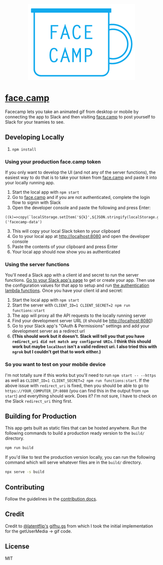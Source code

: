 <p align="center">
  <img alt="face.camp logo" src="./src/assets/icons/icon-no-padding.png" />
</p>

# [face.camp]

Facecamp lets you take an animated gif from desktop or mobile by connecting the app to Slack and then visiting [face.camp] to post yourself to Slack for your teamies to see.

## Developing Locally

1. `npm install`

### Using your production face.camp token

If you only want to develop the UI (and not any of the server functions), the easiest way to do that is to take your token from [face.camp] and paste it into your locally running app.

1. Start the local app with `npm start`
1. Go to [face.camp] and if you are not authenticated, complete the login flow to signin with Slack
1. Open the developer console and paste the following and press Enter:

```
((k)=>copy(`localStorage.setItem('${k}',${JSON.stringify(localStorage.getItem(k))})`))('facecamp-data')
```

3. This will copy your local Slack token to your clipboard
4. Go to your local app at [http://localhost:8080] and open the developer console
5. Paste the contents of your clipboard and press Enter
6. Your local app should now show you as authenticated

### Using the server functions

You'll need a Slack app with a client id and secret to run the server functions. [Go to your Slack app's page](https://api.slack.com/apps) to get or create your app. Then use the configuration values for that app to setup and run [the authentication lambda functions](./functions). Once you have your client id and secret:

1. Start the local app with `npm start`
1. Start the server with `CLIENT_ID=1 CLIENT_SECRET=2 npm run functions:start`
1. The app will proxy all the API requests to the locally running server
1. Find your development server URL (it should be [http://localhost:8080])
1. Go to your Slack app's "OAuth & Permissions" settings and add your development server as a redirect url
1. **(This should work but it doesn't. Slack will tell you that you have `redirect_uri did not match any configured URIs`. I think this should work but maybe `localhost` isn't a valid redirect uri. I also tried this with `ngrok` but I couldn't get that to work either.)**

### So you want to test on your mobile device

I'm not totally sure if this works but you'll need to run `npm start -- --https` as well as `CLIENT_ID=1 CLIENT_SECRET=2 npm run functions:start`. If the above issue with `redirect_uri` is fixed, then you should be able to go to `https://YOUR_COMPUTER_IP:8080` (you can find this in the output from `npm start`) and everything should work. Does it? I'm not sure, I have to check on the Slack `redirect_uri` thing first.

## Building for Production

This app gets built as static files that can be hosted anywhere. Run the following commands to build a production ready version to the `build/` directory.

```sh
npm run build
```

If you'd like to test the production version locally, you can run the following command which will serve whatever files are in the `build/` directory.

```sh
npx serve -s build
```

## Contributing

Follow the guidelines in the [contribution docs](./docs/CONTRIBUTING.md).

## Credit

Credit to [@latentflip's](https://github.com/latentflip) [gifhu.gs](https://github.com/latentflip/gifhu.gs) from which I took the initial implementation for the getUserMedia -> gif code.

## License

MIT

[face.camp]: https://face.camp
[http://localhost:8080]: http://localhost:8080
